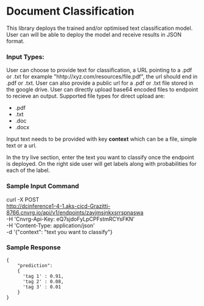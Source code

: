 # Document Classification
This library deploys the trained and/or optimised text classification model. User can will be able to deploy the model and receive results in JSON format.

### Input Types:
User can choose to provide text for classification, a URL pointing to a .pdf or .txt for example "hhtp://xyz.com/resources/file.pdf", the url should end in .pdf or .txt. User can also provide a public url for a .pdf or .txt file stored in the google drive.
User can directly upload base64 encoded files to endpoint to recieve an output. Supported file types for direct upload are:
- .pdf
- .txt
- .doc
- .docx

Input text needs to be provided with key **context** which can be a file, simple text or a url. 

In the try live section, enter the text you want to classify once the endpoint is deployed. On the right side user will get labels along with probabilities for each of the label.

### Sample Input Command

curl -X POST \
    http://dcinference1-4-1.aks-cicd-Grazitti-8766.cnvrg.io/api/v1/endpoints/zavjmsjnkxsrrspnaswa \
-H 'Cnvrg-Api-Key: eQ7sjdoFyLpCPFstmRCYsFKN' \
-H 'Content-Type: application/json' \
-d '{"context": "text you want to classify"}

### Sample Response
```
{
    "prediction":
    {
      'tag 1' : 0.91,
      'tag 2' : 0.08,
      'tag 3' : 0.01
    }
}
```











